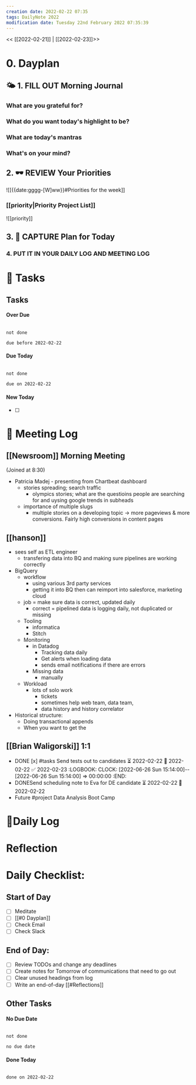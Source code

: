 ```yaml
---
creation date: 2022-02-22 07:35
tags: DailyNote 2022
modification date: Tuesday 22nd February 2022 07:35:39
---
```


<< [[2022-02-21]] | [[2022-02-23]]>>

# 0. Dayplan
## 🌤 1. **FILL OUT** Morning Journal
### What are you grateful for?
### What do you want today's highlight to be?
### What are today's mantras
### What's on your mind?
## 2. 🕶 **REVIEW** Your Priorities
![[{{date:gggg-[W]ww}}#Priorities for the week]]
### [[priority|Priority Project List]] 
![[priority]]
## 3. 📆 **CAPTURE** Plan for Today
### 4. PUT IT IN YOUR DAILY LOG AND MEETING LOG
# 📝 Tasks
## Tasks
#### Over Due

```tasks

not done

due before 2022-02-22

```
#### Due Today

```tasks

not done

due on 2022-02-22

```
#### New Today
- [ ]
# 📰 Meeting Log
## [[Newsroom]] Morning Meeting
(Joined at 8:30)
- Patricia Madej - presenting from Chartbeat dashboard
	- stories spreading; search traffic
		- olympics stories; what are the questioins people are searching for and uysing google trends in subheads
	- importance of multiple slugs
		- multiple stories on a developing topic -> more pageviews & more conversions. Fairly high conversions in content pages
## [[hanson]]
- sees self as ETL engineer
	- transfering data into BQ and making sure pipelines are working correctly
- BigQuery
	- workflow
		- using various 3rd party services
		- getting it into BQ then can reimport into salesforce, marketing cloud
	- job = make sure data is correct, updated daily
		- correct = pipelined data is logging daily, not duplicated or missing
	- Tooling
		- informatica
		- Stitch
	- Monitoring
		- in Datadog
			- Tracking data daily
			- Get alerts when loading data
			- sends email notifications if there are errors
		- Missing data
			- manually
	- Workload
		- lots of solo work
			- tickets
			- sometimes help web team, data team,
			- data history and history correlator
- Historical structure:
	- Doing transactional appends
	- When you want to get the
## [[Brian Waligorski]] 1:1
- DONE [x] #tasks Send tests out to candidates ⏳ 2022-02-22 📅 2022-02-22 ✅ 2022-02-23
  :LOGBOOK:
  CLOCK: [2022-06-26 Sun 15:14:00]--[2022-06-26 Sun 15:14:00] =>  00:00:00
  :END:
- DONESend scheduling note to Eva for DE candidate ⏳ 2022-02-22 📅 2022-02-22
- Future #project Data Analysis Boot Camp
# 📓Daily Log
# Reflection
# Daily Checklist:
## Start of Day
- [ ] Meditate
- [ ] [[#0 Dayplan]]
- [ ] Check Email
- [ ] Check Slack
## End of Day:
- [ ] Review TODOs and change any deadlines
- [ ] Create notes for Tomorrow of communications that need to go out
- [ ] Clear unused headings from log
- [ ] Write an end-of-day [[#Reflections]]
## Other Tasks
#### No Due Date

```tasks

not done

no due date

```
#### Done Today

```tasks

done on 2022-02-22

```